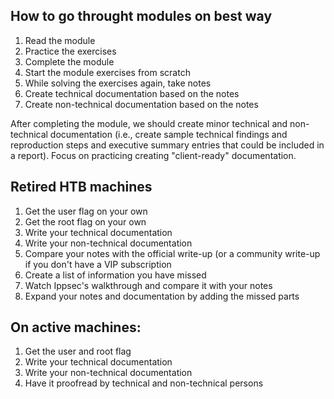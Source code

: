 ## How to go throught modules on best way
1.	Read the module
2.	Practice the exercises
3.	Complete the module
4.	Start the module exercises from scratch
5.	While solving the exercises again, take notes
6.	Create technical documentation based on the notes
7.	Create non-technical documentation based on the notes

After completing the module, we should create minor technical and non-technical documentation (i.e., create sample technical findings and reproduction steps and executive summary entries that could be included in a report). Focus on practicing creating "client-ready" documentation.


## Retired HTB machines 
1.	Get the user flag on your own
2.	Get the root flag on your own
3.	Write your technical documentation
4.	Write your non-technical documentation
5.	Compare your notes with the official write-up (or a community write-up if you don't have a VIP subscription
6.	Create a list of information you have missed
7.	Watch Ippsec's walkthrough and compare it with your notes
8.	Expand your notes and documentation by adding the missed parts


## On active machines:
1.	Get the user and root flag
2.	Write your technical documentation
3.	Write your non-technical documentation
4.	Have it proofread by technical and non-technical persons